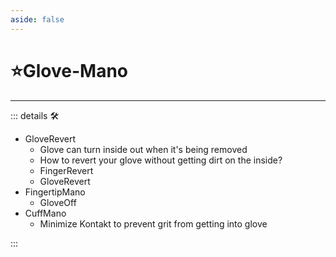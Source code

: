 ```yaml
---
aside: false
---
```

# ⭐<labor>Glove</labor>-Mano

---

<!-- =================================================== -->
<!-- =================================================== -->
<!-- =================================================== -->
<!-- =================================================== -->
<!-- =================================================== -->
::: details 🛠

- GloveRevert
    - Glove can turn inside out when it's being removed
    - How to revert your glove without getting dirt on the inside?
    - FingerRevert
    - GloveRevert
- FingertipMano
    - GloveOff
- CuffMano
    - Minimize Kontakt to prevent grit from getting into glove

:::
